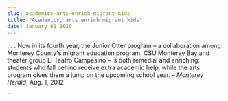 ```yaml
---
slug: academics-arts-enrich-migrant-kids
title: "Academics, arts enrich migrant kids"
date: January 01 2020
---
```


  
<p>
  . . . Now in its fourth year, the Junior Otter program – a collaboration among
  Monterey County's migrant education program, CSU Monterey Bay and theater
  group El Teatro Campesino – is both remedial and enriching: students who fall
  behind receive extra academic help, while the arts program gives them a jump
  on the upcoming school year. – <em>Monterey Herald</em>, Aug. 1, 2012
</p>
```
